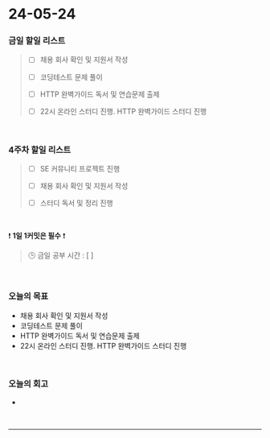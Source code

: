 # 24-05-24
### 금일 할일 리스트
> - [ ]  채용 회사 확인 및 지원서 작성
>
> - [ ]  코딩테스트 문제 풀이
>
> - [ ]  HTTP 완벽가이드 독서 및 연습문제 출제
>
> - [ ]  22시 온라인 스터디 진행. HTTP 완벽가이드 스터디 진행

<br/>

### 4주차 할일 리스트  
> - [ ]  SE 커뮤니티 프로젝트 진행
>
> - [ ]  채용 회사 확인 및 지원서 작성
>
> - [ ]  스터디 독서 및 정리 진행

<br/>

❗ **1일 1커밋은 필수** ❗
> 🕒 금일 공부 시간 : [  ]

<br/>

### 오늘의 목표
- 채용 회사 확인 및 지원서 작성
- 코딩테스트 문제 풀이
- HTTP 완벽가이드 독서 및 연습문제 출제
- 22시 온라인 스터디 진행. HTTP 완벽가이드 스터디 진행


<br>

### 오늘의 회고
- 


<br/>

------------  
